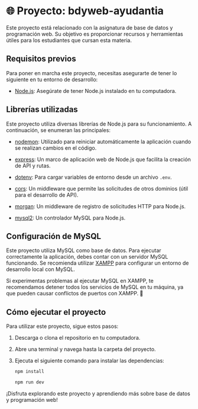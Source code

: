 # 🌐 Proyecto: bdyweb-ayudantia

Este proyecto está relacionado con la asignatura de base de datos y programación web. Su objetivo es proporcionar recursos y herramientas útiles para los estudiantes que cursan esta materia.

## Requisitos previos

Para poner en marcha este proyecto, necesitas asegurarte de tener lo siguiente en tu entorno de desarrollo:

- [Node.js](https://nodejs.org/): Asegúrate de tener Node.js instalado en tu computadora.

## Librerías utilizadas

Este proyecto utiliza diversas librerías de Node.js para su funcionamiento. A continuación, se enumeran las principales:

- [nodemon](https://www.npmjs.com/package/nodemon): Utilizado para reiniciar automáticamente la aplicación cuando se realizan cambios en el código.

- [express](https://expressjs.com/): Un marco de aplicación web de Node.js que facilita la creación de API y rutas.

- [dotenv](https://www.npmjs.com/package/dotenv): Para cargar variables de entorno desde un archivo `.env`.

- [cors](https://www.npmjs.com/package/cors): Un middleware que permite las solicitudes de otros dominios (útil para el desarrollo de API).

- [morgan](https://www.npmjs.com/package/morgan): Un middleware de registro de solicitudes HTTP para Node.js.

- [mysql2](https://www.npmjs.com/package/mysql2): Un controlador MySQL para Node.js.

## Configuración de MySQL

Este proyecto utiliza MySQL como base de datos. Para ejecutar correctamente la aplicación, debes contar con un servidor MySQL funcionando. Se recomienda utilizar [XAMPP](https://www.apachefriends.org/index.html) para configurar un entorno de desarrollo local con MySQL.

Si experimentas problemas al ejecutar MySQL en XAMPP, te recomendamos detener todos los servicios de MySQL en tu máquina, ya que pueden causar conflictos de puertos con XAMPP. 🚧


## Cómo ejecutar el proyecto

Para utilizar este proyecto, sigue estos pasos:

1. Descarga o clona el repositorio en tu computadora.

2. Abre una terminal y navega hasta la carpeta del proyecto.

3. Ejecuta el siguiente comando para instalar las dependencias:

   ```bash
   npm install

   npm run dev

¡Disfruta explorando este proyecto y aprendiendo más sobre base de datos y programación web!
